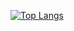 [![Top Langs](https://github-readme-stats.vercel.app/api/top-langs/?username=zazilicious&show_icons=true&theme=radical)](https://github.com/anuraghazra/github-readme-stats)
<!--
**Zazilicious/Zazilicious** is a ✨ _special_ ✨ repository because its `README.md` (this file) appears on your GitHub profile.

Here are some ideas to get you started:

- 🔭 I’m currently working on ...
- 🌱 I’m currently learning ...
- 👯 I’m looking to collaborate on ...
- 🤔 I’m looking for help with ...
- 💬 Ask me about ...
- 📫 How to reach me: ...
- 😄 Pronouns: ...
- ⚡ Fun fact: ...
-->

